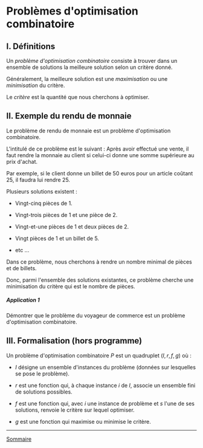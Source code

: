 # Problèmes d'optimisation combinatoire

## I. Définitions

Un *problème d'optimisation combinatoire* consiste à trouver dans un ensemble de solutions la meilleure solution selon un critère donné. 

Généralement, la meilleure solution est une *maximisation* ou une *minimisation* du critère.

Le *critère* est la quantité que nous cherchons à optimiser.

## II. Exemple du rendu de monnaie

Le problème de rendu de monnaie est un problème d'optimisation combinatoire.

L'intitulé de ce problème est le suivant : Après avoir effectué une vente, il faut rendre la monnaie au client si celui-ci donne une somme supérieure au prix d'achat.

Par exemple, si le client donne un billet de $50$ euros pour un article coûtant $25$, il faudra lui rendre $25$.

Plusieurs solutions existent : 

- Vingt-cinq pièces de $1$.

- Vingt-trois pièces de $1$ et une pièce de $2$.

- Vingt-et-une pièces de $1$ et deux pièces de $2$.

- Vingt pièces de $1$ et un billet de $5$.

- etc ...

Dans ce problème, nous cherchons à rendre un nombre minimal de pièces et de billets.

Donc, parmi l'ensemble des solutions existantes, ce problème cherche une minimisation du critère qui est le nombre de pièces.

##### Application 1

Démontrer que le problème du voyageur de commerce est un problème d'optimisation combinatoire.

## III. Formalisation (hors programme)

Un problème d'optimisation combinatoire $P$ est un quadruplet $(I, r, f, g)$ où :

- $I$ désigne un ensemble d'instances du problème (données sur lesquelles se pose le problème).

- $r$ est une fonction qui, à chaque instance $i$ de $I$, associe un ensemble fini de solutions possibles.

- $f$ est une fonction qui, avec $i$ une instance de problème et $s$ l'une de ses solutions, renvoie le critère sur lequel optimiser.

- $g$ est une fonction qui maximise ou minimise le critère.

_________________

[Sommaire](./../../README.md)